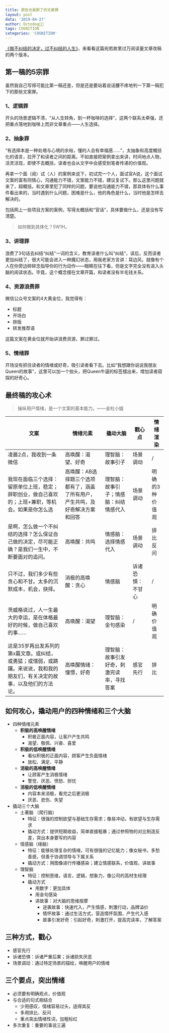 ```yaml
---
title: 那些也是醉了的文案罪
layout: post
data: '2019-04-27'
author: Octodog🐙🐶
tags: COGNITION
categories: 'COGNITION'
---
```



[《做不纠结的决定，过不纠结的人生》](https://mp.weixin.qq.com/s/5bv-4VpilQpHmpKeIGD42g)，来看看这篇宛若故里过万阅读量文章改稿的两个版本。


## 第一稿的5宗罪

虽然我自己写得可能比第一稿还差，但是还是要站着说话腰不疼地判一下第一稿犯下的那些文案罪。

### 1、逻辑罪
开头的场景逻辑不清，“从人生转角，到一杯咖啡的选择”，这两个联系太牵强，还把重点落地到咖啡上而非文章重点——人生选择。

### 2、抽象罪
“有选择本是一种处境与心境的余裕，懂的人会有幸福感……”，太抽象和高度概括化的语言，拉开了和读者之间的距离。不如直接把案例拿出来讲，时间地点人物，活灵活现，即使不去概括，读者也会从文字中会感受到笔者传递的价值观。

再拿一个面（阅）试（人）的案例来说下，初试完一个人，面试官A说，这个面试文案的富有同情心，沟通能力不错，文案能力不错，建议复试下。那么这里问题就来了，超概括，和文章里犯了同样的问题，要说他沟通能力不错，那具体有什么事件看出来的，当时遇到什么问题，困难是什么，他的角色是什么，当时他是怎样去解决的。

包括网上一些项目方案的案例，写得太概括和“官话”，具体要做什么，还是没有写清楚。

> 如何做到具体化？5W1H。

### 3、讲理罪
浪费了3句话去纠结“纠结”一词的含义，教育读者什么叫“纠结”，读后，反而读者更加纠结了，很大可能会进入一种魔幻状态，用我老家方言讲：耳边风，就像有个人在你旁边碎碎念指导你的行为动作——眼睛在往下看，但是文字完全没有进入头脑的阅读状态。毕竟，这个概念摆在文章开篇，和读者没有半毛钱关系。

### 4、资源浪费罪
微信公众号文案的4大黄金位，我觉得有：
- 标题
- 开场白
- 排版
- 转发推荐语

这篇文案在黄金位就开始讲浪费资源，罪过罪过。

### 5、情绪罪
开场没有抓住读者的情绪或好奇，吸引读者看下去。比如“我想跟你说说我朋友Queen的故事”，这里可以加一个抬头，把Queen牛逼的标签摆出来，增加读者窥探的好奇心。


## 最终稿的攻心术


> 操纵用户情绪，是一个文案的基本能力。——金杜小姐


|  文案 | 情绪元素 | 撬动大脑 | 戳心点 | 情绪渲染 |
| ------ | ------ | ------ | ------ | ------ |
| 凌晨2点，我收到一条微信| 高唤醒：渴望、好奇 | 理智脑：故事引子 |场景调动 |/ |
| 我现在面临三个选择：留原单位上班，稳定；辞职创业，做自己喜欢的；上班+兼职，等机会。如果是你怎么选| 高唤醒：AB选择题三个选项都有了，涵盖了所有用户，产生共鸣，及好奇解决方案和回答 | 理智脑：故事引子；情感脑：纠结情感代入 |场景调动 |明确的3种价值观 |
| 是啊，怎么做一个不纠结的选择？怎么保证自己做的决定，尽可能正确？是我们一生中，不断要面对的追问。| 高唤醒：共鸣 | 情感脑：选择情感代入 | 场景调动 | 排比反问| 
| 只不过，我们多少有些贪心和不甘。太多的沉默成本，机会，抉择。| 消极的高唤醒：贪心 | 情感脑 | 诉诸恐惧：不甘心 |/ |
| 茨威格说过，人一生最大的幸运，是在体格最好的时候，做自己喜欢的事……| 高唤醒：渴望 | 理智脑：金句感染  |/ | 明确价值观 |
| 这是35岁再出发系列的第x篇文章。或纠结，或勇猛；或懦弱，或踌躇。来说说，我和我的朋友们，有关决定的故事，以及他们的方法论。 | 高唤醒情绪：憧憬，好奇 | 理智脑：故事引发好奇，刺激完读率，寻找答案  | 感官先行 |排比 |


## 如何攻心，撬动用户的四种情绪和三个大脑
- 四种情绪元素
	- **积极的高唤醒情绪**
		- 积极正面内容，让客户产生共鸣
		- 渴望、敬佩、兴奋、喜爱
	- **积极的低唤醒情绪**
		- 看似积极的正面内容，顾客产生负面情绪
		- 放松、满足、平静
	- **消极的高唤醒情绪**
		- 让顾客产生消极情绪
		- 警觉、厌恶、愤怒、担忧
	- **消极的低唤醒情绪**
		- 内容本来消极，看完之后更消极
		- 厌恶、悲伤、失望
- 撬动三个大脑
	- 土著脑	（爬行脑）
		- 特征：很强的控制欲望与基础生存需求；像易冲动，有欲望与生存需求
		- 撬动方式：提供短期收益，简单直接粗暴；通过参照物的对比制造反差，突出本身要写的内容
	- 情感脑（缘脑）
		- 特征：能够处理复杂的情绪，可有很强的记忆能力；像女秘书，多愁善感，但善于协调领导与下属关系
		- 撬动方式：用图像进行传播感染；建立情感联系，价值观，讲故事
	- 理智脑
		- 特征：控制思维，语言，逻辑，想象力，像公司的高材生经理
		- 撬动方式
			- 用数字：更加具体
			- 用金句感染
			- 讲故事：对大脑的思维按摩
				- 逆袭故事：快速代入，产生情感，刺激行动，品牌溢价
				- 情怀故事：通过生活方式，营造情怀氛围，产生代入感
				- 故事引发好奇：引起好奇，刺激打开，提高完读率，了解答案

## 三种方式，戳心
- 感官先行
- 诉诸恐惧：诉诸严重后果；诉诸损失厌恶
- 场景调动：通过特定场景的描绘，唤醒用户的情绪

## 三个要点，突出情绪
- 必须要有明确观点，价值观
- 与合适的句式相结合
	- 少用感叹，情绪容易过头，适得其反
	- 多用排比、反问
	- 重点突出情绪性词，加粗标红
- 多次重复：重要的事说三遍




